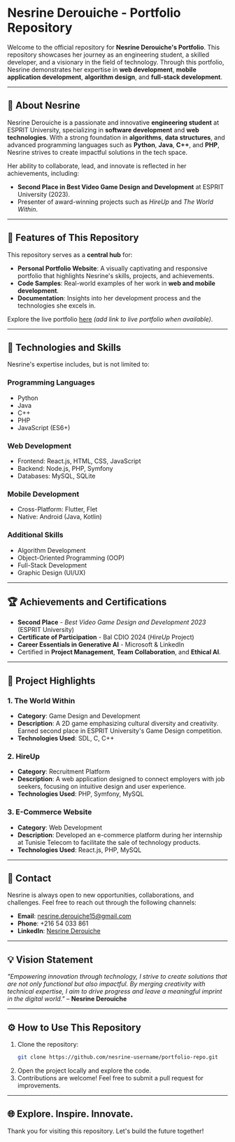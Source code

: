 # Nesrine Derouiche - Portfolio Repository

Welcome to the official repository for **Nesrine Derouiche's Portfolio**. This repository showcases her journey as an engineering student, a skilled developer, and a visionary in the field of technology. Through this portfolio, Nesrine demonstrates her expertise in **web development**, **mobile application development**, **algorithm design**, and **full-stack development**.

---

## 🚀 About Nesrine

Nesrine Derouiche is a passionate and innovative **engineering student** at ESPRIT University, specializing in **software development** and **web technologies**. With a strong foundation in **algorithms**, **data structures**, and advanced programming languages such as **Python**, **Java**, **C++**, and **PHP**, Nesrine strives to create impactful solutions in the tech space.

Her ability to collaborate, lead, and innovate is reflected in her achievements, including:
- **Second Place in Best Video Game Design and Development** at ESPRIT University (2023).
- Presenter of award-winning projects such as *HireUp* and *The World Within*.

---

## 🌟 Features of This Repository

This repository serves as a **central hub** for:
- **Personal Portfolio Website**: A visually captivating and responsive portfolio that highlights Nesrine's skills, projects, and achievements.
- **Code Samples**: Real-world examples of her work in **web and mobile development**.
- **Documentation**: Insights into her development process and the technologies she excels in.

Explore the live portfolio [here](#) *(add link to live portfolio when available)*.

---

## 🔧 Technologies and Skills

Nesrine's expertise includes, but is not limited to:

### **Programming Languages**
- Python
- Java
- C++
- PHP
- JavaScript (ES6+)

### **Web Development**
- Frontend: React.js, HTML, CSS, JavaScript
- Backend: Node.js, PHP, Symfony
- Databases: MySQL, SQLite

### **Mobile Development**
- Cross-Platform: Flutter, Flet
- Native: Android (Java, Kotlin)

### **Additional Skills**
- Algorithm Development
- Object-Oriented Programming (OOP)
- Full-Stack Development
- Graphic Design (UI/UX)

---

## 🏆 Achievements and Certifications

- **Second Place** - *Best Video Game Design and Development 2023* (ESPRIT University)
- **Certificate of Participation** - Bal CDIO 2024 (*HireUp* Project)
- **Career Essentials in Generative AI** - Microsoft & LinkedIn
- Certified in **Project Management**, **Team Collaboration**, and **Ethical AI**.

---

## 📁 Project Highlights

### **1. The World Within**
- **Category**: Game Design and Development
- **Description**: A 2D game emphasizing cultural diversity and creativity. Earned second place in ESPRIT University's Game Design competition.
- **Technologies Used**: SDL, C, C++

### **2. HireUp**
- **Category**: Recruitment Platform
- **Description**: A web application designed to connect employers with job seekers, focusing on intuitive design and user experience.
- **Technologies Used**: PHP, Symfony, MySQL

### **3. E-Commerce Website**
- **Category**: Web Development
- **Description**: Developed an e-commerce platform during her internship at Tunisie Telecom to facilitate the sale of technology products.
- **Technologies Used**: React.js, PHP, MySQL

---

## 📩 Contact

Nesrine is always open to new opportunities, collaborations, and challenges. Feel free to reach out through the following channels:

- **Email**: [nesrine.derouiche15@gmail.com](mailto:nesrine.derouiche15@gmail.com)
- **Phone**: +216 54 033 861
- **LinkedIn**: [Nesrine Derouiche](https://www.linkedin.com/in/nesrine-derouiche/)

---

## 💡 Vision Statement

*"Empowering innovation through technology, I strive to create solutions that are not only functional but also impactful. By merging creativity with technical expertise, I aim to drive progress and leave a meaningful imprint in the digital world."* – **Nesrine Derouiche**

---

## ⚙️ How to Use This Repository

1. Clone the repository:
   ```bash
   git clone https://github.com/nesrine-username/portfolio-repo.git
2. Open the project locally and explore the code.
3. Contributions are welcome! Feel free to submit a pull request for improvements.

---

## 🌐 Explore. Inspire. Innovate.

Thank you for visiting this repository. Let's build the future together!